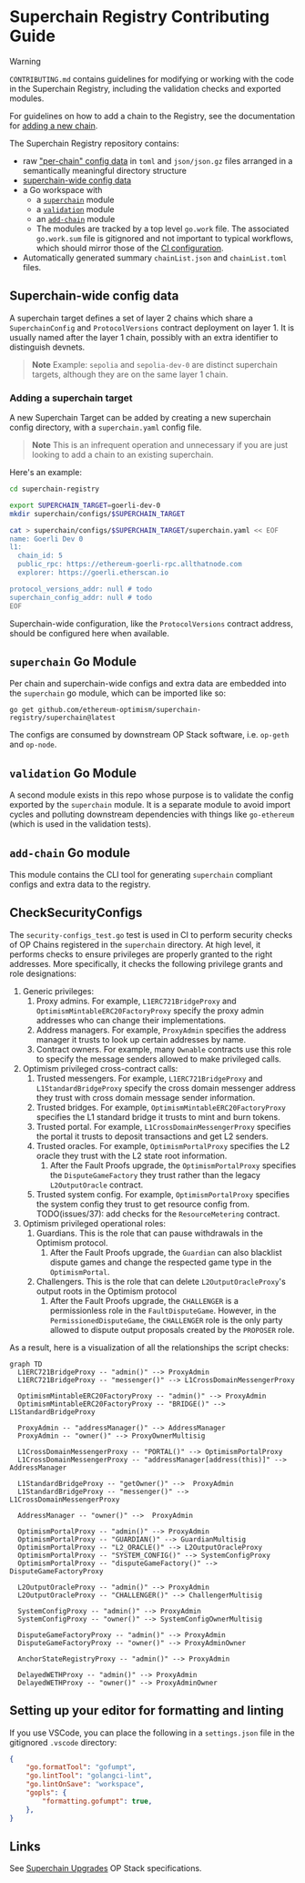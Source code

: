 # Superchain Registry Contributing Guide

> [!WARNING]
> `CONTRIBUTING.md` contains guidelines for modifying or working with the code in the Superchain Registry, including the validation checks and exported modules.
> 
> For guidelines on how to add a chain to the Registry, see the documentation for [adding a new chain](docs/add-chain.md).

The Superchain Registry repository contains:
* raw ["per-chain" config data](./README.md#3-understand-output) in `toml` and `json/json.gz` files arranged in a semantically meaningful directory structure
* [superchain-wide config data](#superchain-wide-config-data)
* a Go workspace with
  - a [`superchain`](#superchain-go-module) module
  - a [`validation`](#validation-go-module) module
  - an [`add-chain`](#add-chain-go-module) module
  - The modules are tracked by a top level `go.work` file. The associated `go.work.sum` file is gitignored and not important to typical workflows, which should mirror those of the [CI configuration](.circleci/config.yml).
* Automatically generated summary `chainList.json` and `chainList.toml` files.


## Superchain-wide config data
A superchain target defines a set of layer 2 chains which share a `SuperchainConfig` and `ProtocolVersions` contract deployment on layer 1. It is usually named after the layer 1 chain, possibly with an extra identifier to distinguish devnets.


> **Note**
> Example: `sepolia` and `sepolia-dev-0` are distinct superchain targets, although they are on the same layer 1 chain.

### Adding a superchain target
A new Superchain Target can be added by creating a new superchain config directory,
with a `superchain.yaml` config file.

> **Note**
> This is an infrequent operation and unnecessary if you are just looking to add a chain to an existing superchain.

Here's an example:

```bash
cd superchain-registry

export SUPERCHAIN_TARGET=goerli-dev-0
mkdir superchain/configs/$SUPERCHAIN_TARGET

cat > superchain/configs/$SUPERCHAIN_TARGET/superchain.yaml << EOF
name: Goerli Dev 0
l1:
  chain_id: 5
  public_rpc: https://ethereum-goerli-rpc.allthatnode.com
  explorer: https://goerli.etherscan.io

protocol_versions_addr: null # todo
superchain_config_addr: null # todo
EOF
```
Superchain-wide configuration, like the `ProtocolVersions` contract address, should be configured here when available.




## `superchain` Go Module

Per chain and superchain-wide configs and extra data are embedded into the `superchain` go module, which can be imported like so:

```
go get github.com/ethereum-optimism/superchain-registry/superchain@latest
```
The configs are consumed by downstream OP Stack software, i.e. `op-geth` and `op-node`.


## `validation` Go Module
A second module exists in this repo whose purpose is to validate the config exported by the `superchain` module. It is a separate module to avoid import cycles and polluting downstream dependencies with things like `go-ethereum` (which is used in the validation tests).

## `add-chain` Go module
This module contains the CLI tool for generating `superchain` compliant configs and extra data to the registry.

## CheckSecurityConfigs

The `security-configs_test.go` test is used in CI to perform
security checks of OP Chains registered in the `superchain`
directory. At high level, it performs checks to ensure privileges are
properly granted to the right addresses. More specifically, it checks
the following privilege grants and role designations:

1. Generic privileges:
   1. Proxy admins. For example, `L1ERC721BridgeProxy` and
      `OptimismMintableERC20FactoryProxy` specify the proxy admin
      addresses who can change their implementations.
   2. Address managers. For example, `ProxyAdmin` specifies the
      address manager it trusts to look up certain addresses by name.
   3. Contract owners. For example, many `Ownable` contracts use this
      role to specify the message senders allowed to make privileged
      calls.
2. Optimism privileged cross-contract calls:
   1. Trusted messengers. For example, `L1ERC721BridgeProxy` and
      `L1StandardBridgeProxy` specify the cross domain messenger
      address they trust with cross domain message sender information.
   2. Trusted bridges. For example,
      `OptimismMintableERC20FactoryProxy` specifies the L1 standard
      bridge it trusts to mint and burn tokens.
   3. Trusted portal. For example, `L1CrossDomainMessengerProxy`
      specifies the portal it trusts to deposit transactions and get
      L2 senders.
   4. Trusted oracles. For example, `OptimismPortalProxy` specifies
      the L2 oracle they trust with the L2 state root information.
      1. After the Fault Proofs upgrade, the `OptimismPortalProxy` specifies the `DisputeGameFactory` they trust rather
      than the legacy `L2OutputOracle` contract.
   5. Trusted system config. For example, `OptimismPortalProxy`
      specifies the system config they trust to get resource config
      from. TODO(issues/37): add checks for the `ResourceMetering`
      contract.
3. Optimism privileged operational roles:
   1. Guardians. This is the role that can pause withdrawals in the
      Optimism protocol.
      1. After the Fault Proofs upgrade, the `Guardian` can also blacklist dispute games and change the respected game type
         in the `OptimismPortal`.
   2. Challengers. This is the role that can delete `L2OutputOracleProxy`'s output roots in the Optimism protocol
      1. After the Fault Proofs upgrade, the `CHALLENGER` is a permissionless role in the `FaultDisputeGame`. However,
         in the `PermissionedDisputeGame`, the `CHALLENGER` role is the only party allowed to dispute output proposals
         created by the `PROPOSER` role.

As a result, here is a visualization of all the relationships the script checks:

``` mermaid
graph TD
  L1ERC721BridgeProxy -- "admin()" --> ProxyAdmin
  L1ERC721BridgeProxy -- "messenger()" --> L1CrossDomainMessengerProxy

  OptimismMintableERC20FactoryProxy -- "admin()" --> ProxyAdmin
  OptimismMintableERC20FactoryProxy -- "BRIDGE()" --> L1StandardBridgeProxy

  ProxyAdmin -- "addressManager()" --> AddressManager
  ProxyAdmin -- "owner()" --> ProxyOwnerMultisig

  L1CrossDomainMessengerProxy -- "PORTAL()" --> OptimismPortalProxy
  L1CrossDomainMessengerProxy -- "addressManager[address(this)]" --> AddressManager

  L1StandardBridgeProxy -- "getOwner()" -->  ProxyAdmin
  L1StandardBridgeProxy -- "messenger()" --> L1CrossDomainMessengerProxy

  AddressManager -- "owner()" -->  ProxyAdmin

  OptimismPortalProxy -- "admin()" --> ProxyAdmin
  OptimismPortalProxy -- "GUARDIAN()" --> GuardianMultisig
  OptimismPortalProxy -- "L2_ORACLE()" --> L2OutputOracleProxy
  OptimismPortalProxy -- "SYSTEM_CONFIG()" --> SystemConfigProxy
  OptimismPortalProxy -- "disputeGameFactory()" --> DisputeGameFactoryProxy

  L2OutputOracleProxy -- "admin()" --> ProxyAdmin
  L2OutputOracleProxy -- "CHALLENGER()" --> ChallengerMultisig

  SystemConfigProxy -- "admin()" --> ProxyAdmin
  SystemConfigProxy -- "owner()" --> SystemConfigOwnerMultisig

  DisputeGameFactoryProxy -- "admin()" --> ProxyAdmin
  DisputeGameFactoryProxy -- "owner()" --> ProxyAdminOwner

  AnchorStateRegistryProxy -- "admin()" --> ProxyAdmin

  DelayedWETHProxy -- "admin()" --> ProxyAdmin
  DelayedWETHProxy -- "owner()" --> ProxyAdminOwner
```

## Setting up your editor for formatting and linting
If you use VSCode, you can place the following in a `settings.json` file in the gitignored `.vscode` directory:

```json
{
    "go.formatTool": "gofumpt",
    "go.lintTool": "golangci-lint",
    "go.lintOnSave": "workspace",
    "gopls": {
        "formatting.gofumpt": true,
    },
}
```


## Links
See [Superchain Upgrades] OP Stack specifications.

[Superchain Upgrades]: https://specs.optimism.io/protocol/superchain-upgrades.html
